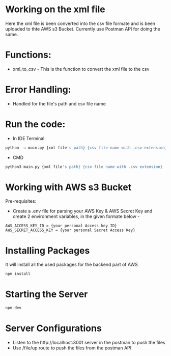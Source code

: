 
# Working on the xml file

Here the xml file is been converted into the csv file formate and is been uploaded to thte AWS s3 Bucket. Currently use Postman API for doing the same.

# Functions:
* xml_to_csv - This is the function to convert the xml file to the csv

# Error Handling:
* Handled for the file's path and csv file name

# Run the code: 

* In IDE Terminal
```bash
python -u main.py {xml file's path} {csv file name with .csv extension}
```
* CMD

```bash
python3 main.py {xml file's path} {csv file name with .csv extension}
```

# Working with AWS s3 Bucket

Pre-requisites:
- Create a .env file for parsing your AWS Key & AWS Secret Key and create 2 environment variables, in the given formate below -
```console
AWS_ACCESS_KEY_ID = {your personal Access key ID}
AWS_SECRET_ACCESS_KEY = {your personal Secret Access Key}
```

# Installing Packages
It will install all the used packages for the backend part of AWS
 ```bash
 npm install
 ```

 # Starting the Server
 ```bash
 npm dev
 ```

 # Server Configurations
 * Listen to the http://localhost:3001 server in the postman to push the files
 * Use /file/up route to push the files from the postman API